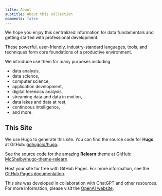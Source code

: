 ```yaml
---
title: About
subtitle: About this collection
comments: false
---
```


We hope you enjoy this centralized information for
data fundamentals and getting started with professional development.

These powerful, user-friendly, industry-standard languages, tools, and techniques form core foundations of a productive environment.

We introduce use them for many purposes including

- data analysis,
- data science,
- computer science,
- application development,
- digital forensics analysis,
- streaming data and data in motion,
- data lakes and data at rest,
- continoous intelligence,
- and more.

## This Site

We use Hugo to generate this site. You can find the source code for **Hugo** at GitHub:
[gohugoio/hugo](https://github.com/gohugoio/hugo).

See the source code for the amazing **Relearn** theme at GitHub:
[McShelby/hugo-theme-relearn](https://github.com/McShelby/hugo-theme-relearn).

Host your site for free with GitHub Pages. For more information, see the [GitHub Pages documentation](https://docs.github.com/en/pages).

This site was developed in collaboration with ChatGPT and other resources. For more information, please visit the [OpenAI website](https://openai.com/).
